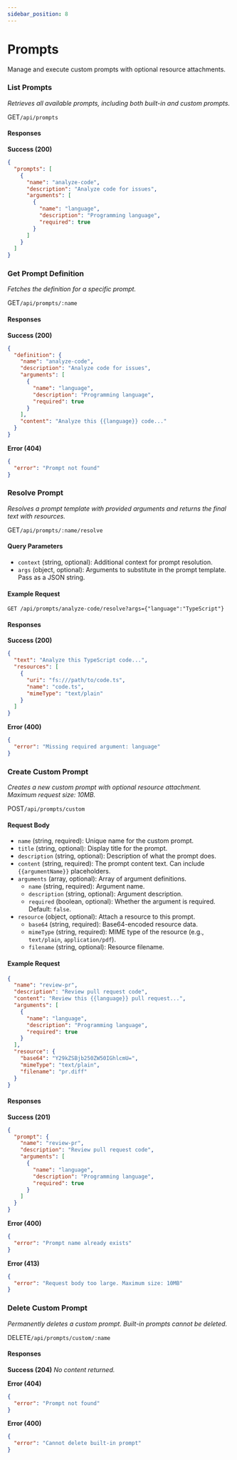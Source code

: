 ```yaml
---
sidebar_position: 8
---
```


# Prompts

Manage and execute custom prompts with optional resource attachments.

### List Prompts
*Retrieves all available prompts, including both built-in and custom prompts.*

<p class="api-endpoint-header"><span class="api-method get">GET</span><code>/api/prompts</code></p>

#### Responses

**Success (200)**
```json
{
  "prompts": [
    {
      "name": "analyze-code",
      "description": "Analyze code for issues",
      "arguments": [
        {
          "name": "language",
          "description": "Programming language",
          "required": true
        }
      ]
    }
  ]
}
```

### Get Prompt Definition
*Fetches the definition for a specific prompt.*

<p class="api-endpoint-header"><span class="api-method get">GET</span><code>/api/prompts/:name</code></p>

#### Responses

**Success (200)**
```json
{
  "definition": {
    "name": "analyze-code",
    "description": "Analyze code for issues",
    "arguments": [
      {
        "name": "language",
        "description": "Programming language",
        "required": true
      }
    ],
    "content": "Analyze this {{language}} code..."
  }
}
```

**Error (404)**
```json
{
  "error": "Prompt not found"
}
```

### Resolve Prompt
*Resolves a prompt template with provided arguments and returns the final text with resources.*

<p class="api-endpoint-header"><span class="api-method get">GET</span><code>/api/prompts/:name/resolve</code></p>

#### Query Parameters
- `context` (string, optional): Additional context for prompt resolution.
- `args` (object, optional): Arguments to substitute in the prompt template. Pass as a JSON string.

#### Example Request
```
GET /api/prompts/analyze-code/resolve?args={"language":"TypeScript"}
```

#### Responses

**Success (200)**
```json
{
  "text": "Analyze this TypeScript code...",
  "resources": [
    {
      "uri": "fs:///path/to/code.ts",
      "name": "code.ts",
      "mimeType": "text/plain"
    }
  ]
}
```

**Error (400)**
```json
{
  "error": "Missing required argument: language"
}
```

### Create Custom Prompt
*Creates a new custom prompt with optional resource attachment. Maximum request size: 10MB.*

<p class="api-endpoint-header"><span class="api-method post">POST</span><code>/api/prompts/custom</code></p>

#### Request Body
- `name` (string, required): Unique name for the custom prompt.
- `title` (string, optional): Display title for the prompt.
- `description` (string, optional): Description of what the prompt does.
- `content` (string, required): The prompt content text. Can include `{{argumentName}}` placeholders.
- `arguments` (array, optional): Array of argument definitions.
  - `name` (string, required): Argument name.
  - `description` (string, optional): Argument description.
  - `required` (boolean, optional): Whether the argument is required. Default: `false`.
- `resource` (object, optional): Attach a resource to this prompt.
  - `base64` (string, required): Base64-encoded resource data.
  - `mimeType` (string, required): MIME type of the resource (e.g., `text/plain`, `application/pdf`).
  - `filename` (string, optional): Resource filename.

#### Example Request
```json
{
  "name": "review-pr",
  "description": "Review pull request code",
  "content": "Review this {{language}} pull request...",
  "arguments": [
    {
      "name": "language",
      "description": "Programming language",
      "required": true
    }
  ],
  "resource": {
    "base64": "Y29kZSBjb250ZW50IGhlcmU=",
    "mimeType": "text/plain",
    "filename": "pr.diff"
  }
}
```

#### Responses

**Success (201)**
```json
{
  "prompt": {
    "name": "review-pr",
    "description": "Review pull request code",
    "arguments": [
      {
        "name": "language",
        "description": "Programming language",
        "required": true
      }
    ]
  }
}
```

**Error (400)**
```json
{
  "error": "Prompt name already exists"
}
```

**Error (413)**
```json
{
  "error": "Request body too large. Maximum size: 10MB"
}
```

### Delete Custom Prompt
*Permanently deletes a custom prompt. Built-in prompts cannot be deleted.*

<p class="api-endpoint-header"><span class="api-method delete">DELETE</span><code>/api/prompts/custom/:name</code></p>

#### Responses

**Success (204)**
*No content returned.*

**Error (404)**
```json
{
  "error": "Prompt not found"
}
```

**Error (400)**
```json
{
  "error": "Cannot delete built-in prompt"
}
```
